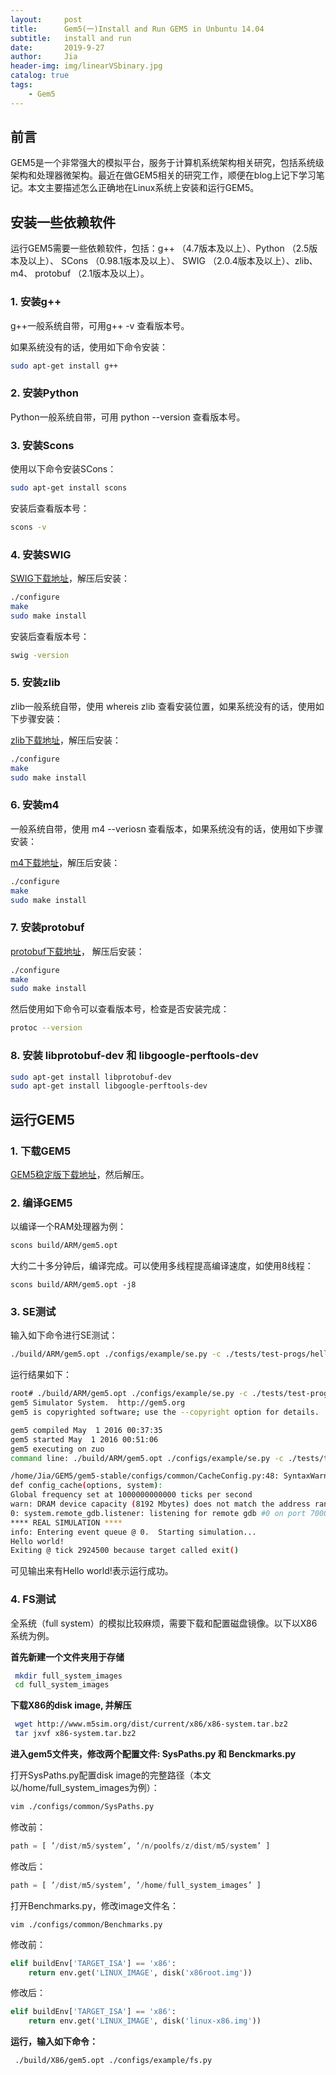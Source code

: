 ```yaml
---
layout:     post
title:      Gem5(一)Install and Run GEM5 in Unbuntu 14.04
subtitle:   install and run 
date:       2019-9-27
author:     Jia
header-img: img/linearVSbinary.jpg
catalog: true
tags:
    - Gem5
---
```



## 前言

GEM5是一个非常强大的模拟平台，服务于计算机系统架构相关研究，包括系统级架构和处理器微架构。最近在做GEM5相关的研究工作，顺便在blog上记下学习笔记。本文主要描述怎么正确地在Linux系统上安装和运行GEM5。

## 安装一些依赖软件
运行GEM5需要一些依赖软件，包括：g++ （4.7版本及以上）、Python （2.5版本及以上）、 SCons （0.98.1版本及以上）、 SWIG （2.0.4版本及以上）、zlib、m4、 protobuf （2.1版本及以上）。

### 1. 安装g++
g++一般系统自带，可用g++ -v 查看版本号。

如果系统没有的话，使用如下命令安装：
```bash
sudo apt-get install g++
```
### 2. 安装Python
Python一般系统自带，可用 python --version 查看版本号。

### 3. 安装Scons
使用以下命令安装SCons：
```bash
sudo apt-get install scons
```
安装后查看版本号：
```bash
scons -v
```
### 4. 安装SWIG
[SWIG下载地址](http://swig.org/)，解压后安装：
```bash
./configure   
make    
sudo make install 
```
安装后查看版本号：
```bash
swig -version
```
### 5. 安装zlib
zlib一般系统自带，使用 whereis zlib 查看安装位置，如果系统没有的话，使用如下步骤安装：

[zlib下载地址](http://www.zlib.net/)，解压后安装：
```bash
./configure   
make    
sudo make install 
```  
### 6. 安装m4
一般系统自带，使用 m4 --veriosn 查看版本，如果系统没有的话，使用如下步骤安装：

[m4下载地址](http://www.gnu.org/software/m4/m4.html)，解压后安装：
```bash
./configure   
make    
sudo make install  
```
### 7. 安装protobuf
[protobuf下载地址](https://github.com/protocolbuffers/protobuf)， 解压后安装：
```bash
./configure   
make    
sudo make install  
```
然后使用如下命令可以查看版本号，检查是否安装完成：
```bash
protoc --version 
```
### 8. 安装 libprotobuf-dev 和 libgoogle-perftools-dev
```bash
sudo apt-get install libprotobuf-dev    
sudo apt-get install libgoogle-perftools-dev   
```
## 运行GEM5

### 1. 下载GEM5
[GEM5稳定版下载地址](http://repo.gem5.org/gem5-stable)，然后解压。

### 2. 编译GEM5
以编译一个RAM处理器为例：
```bash
scons build/ARM/gem5.opt
```
大约二十多分钟后，编译完成。可以使用多线程提高编译速度，如使用8线程：
```objc
scons build/ARM/gem5.opt -j8
```
### 3. SE测试
输入如下命令进行SE测试：
```bash
./build/ARM/gem5.opt ./configs/example/se.py -c ./tests/test-progs/hello/bin/arm/linux/hello
```
运行结果如下：
```bash
root# ./build/ARM/gem5.opt ./configs/example/se.py -c ./tests/test-progs/hello/bin/arm/linux/hello
gem5 Simulator System.  http://gem5.org
gem5 is copyrighted software; use the --copyright option for details.

gem5 compiled May  1 2016 00:37:35
gem5 started May  1 2016 00:51:06
gem5 executing on zuo
command line: ./build/ARM/gem5.opt ./configs/example/se.py -c ./tests/test-progs/hello/bin/arm/linux/hello

/home/Jia/GEM5/gem5-stable/configs/common/CacheConfig.py:48: SyntaxWarning: import * only allowed at module level
def config_cache(options, system):
Global frequency set at 1000000000000 ticks per second
warn: DRAM device capacity (8192 Mbytes) does not match the address range assigned (512 Mbytes)
0: system.remote_gdb.listener: listening for remote gdb #0 on port 7000
**** REAL SIMULATION ****
info: Entering event queue @ 0.  Starting simulation...
Hello world!
Exiting @ tick 2924500 because target called exit()
```
可见输出来有Hello world!表示运行成功。

### 4. FS测试
全系统（full system）的模拟比较麻烦，需要下载和配置磁盘镜像。以下以X86系统为例。

**首先新建一个文件夹用于存储**
```bash
 mkdir full_system_images
 cd full_system_images
```
**下载X86的disk image, 并解压**
```bash
 wget http://www.m5sim.org/dist/current/x86/x86-system.tar.bz2
 tar jxvf x86-system.tar.bz2
```
**进入gem5文件夹，修改两个配置文件: SysPaths.py 和 Benckmarks.py**

打开SysPaths.py配置disk image的完整路径（本文以/home/full_system_images为例）：
```bash
vim ./configs/common/SysPaths.py
```
修改前：
```python
path = [ ’/dist/m5/system’, ’/n/poolfs/z/dist/m5/system’ ]
```
修改后：
```python
path = [ ’/dist/m5/system’, ’/home/full_system_images’ ]
```
打开Benchmarks.py，修改image文件名：
```
vim ./configs/common/Benchmarks.py
```
修改前：
```python
elif buildEnv['TARGET_ISA'] == 'x86':
    return env.get('LINUX_IMAGE', disk('x86root.img'))
```
修改后：
```python
elif buildEnv['TARGET_ISA'] == 'x86':
    return env.get('LINUX_IMAGE', disk('linux-x86.img'))
```
**运行，输入如下命令：**
```bash
 ./build/X86/gem5.opt ./configs/example/fs.py
```

